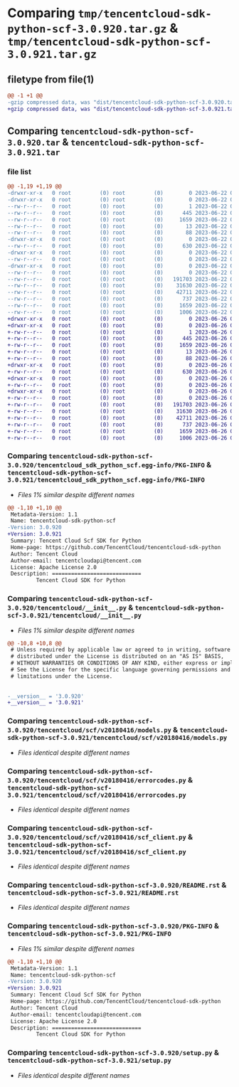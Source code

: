 # Comparing `tmp/tencentcloud-sdk-python-scf-3.0.920.tar.gz` & `tmp/tencentcloud-sdk-python-scf-3.0.921.tar.gz`

## filetype from file(1)

```diff
@@ -1 +1 @@
-gzip compressed data, was "dist/tencentcloud-sdk-python-scf-3.0.920.tar", last modified: Thu Jun 22 00:33:01 2023, max compression
+gzip compressed data, was "dist/tencentcloud-sdk-python-scf-3.0.921.tar", last modified: Mon Jun 26 00:31:00 2023, max compression
```

## Comparing `tencentcloud-sdk-python-scf-3.0.920.tar` & `tencentcloud-sdk-python-scf-3.0.921.tar`

### file list

```diff
@@ -1,19 +1,19 @@
-drwxr-xr-x   0 root         (0) root         (0)        0 2023-06-22 00:33:01.000000 tencentcloud-sdk-python-scf-3.0.920/
-drwxr-xr-x   0 root         (0) root         (0)        0 2023-06-22 00:33:01.000000 tencentcloud-sdk-python-scf-3.0.920/tencentcloud_sdk_python_scf.egg-info/
--rw-r--r--   0 root         (0) root         (0)        1 2023-06-22 00:33:01.000000 tencentcloud-sdk-python-scf-3.0.920/tencentcloud_sdk_python_scf.egg-info/dependency_links.txt
--rw-r--r--   0 root         (0) root         (0)      445 2023-06-22 00:33:01.000000 tencentcloud-sdk-python-scf-3.0.920/tencentcloud_sdk_python_scf.egg-info/SOURCES.txt
--rw-r--r--   0 root         (0) root         (0)     1659 2023-06-22 00:33:01.000000 tencentcloud-sdk-python-scf-3.0.920/tencentcloud_sdk_python_scf.egg-info/PKG-INFO
--rw-r--r--   0 root         (0) root         (0)       13 2023-06-22 00:33:01.000000 tencentcloud-sdk-python-scf-3.0.920/tencentcloud_sdk_python_scf.egg-info/top_level.txt
--rw-r--r--   0 root         (0) root         (0)       88 2023-06-22 00:33:01.000000 tencentcloud-sdk-python-scf-3.0.920/setup.cfg
-drwxr-xr-x   0 root         (0) root         (0)        0 2023-06-22 00:33:01.000000 tencentcloud-sdk-python-scf-3.0.920/tencentcloud/
--rw-r--r--   0 root         (0) root         (0)      630 2023-06-22 00:33:00.000000 tencentcloud-sdk-python-scf-3.0.920/tencentcloud/__init__.py
-drwxr-xr-x   0 root         (0) root         (0)        0 2023-06-22 00:33:01.000000 tencentcloud-sdk-python-scf-3.0.920/tencentcloud/scf/
--rw-r--r--   0 root         (0) root         (0)        0 2023-06-22 00:33:00.000000 tencentcloud-sdk-python-scf-3.0.920/tencentcloud/scf/__init__.py
-drwxr-xr-x   0 root         (0) root         (0)        0 2023-06-22 00:33:01.000000 tencentcloud-sdk-python-scf-3.0.920/tencentcloud/scf/v20180416/
--rw-r--r--   0 root         (0) root         (0)        0 2023-06-22 00:33:00.000000 tencentcloud-sdk-python-scf-3.0.920/tencentcloud/scf/v20180416/__init__.py
--rw-r--r--   0 root         (0) root         (0)   191703 2023-06-22 00:33:00.000000 tencentcloud-sdk-python-scf-3.0.920/tencentcloud/scf/v20180416/models.py
--rw-r--r--   0 root         (0) root         (0)    31630 2023-06-22 00:33:00.000000 tencentcloud-sdk-python-scf-3.0.920/tencentcloud/scf/v20180416/errorcodes.py
--rw-r--r--   0 root         (0) root         (0)    42711 2023-06-22 00:33:00.000000 tencentcloud-sdk-python-scf-3.0.920/tencentcloud/scf/v20180416/scf_client.py
--rw-r--r--   0 root         (0) root         (0)      737 2023-06-22 00:33:00.000000 tencentcloud-sdk-python-scf-3.0.920/README.rst
--rw-r--r--   0 root         (0) root         (0)     1659 2023-06-22 00:33:01.000000 tencentcloud-sdk-python-scf-3.0.920/PKG-INFO
--rw-r--r--   0 root         (0) root         (0)     1006 2023-06-22 00:33:00.000000 tencentcloud-sdk-python-scf-3.0.920/setup.py
+drwxr-xr-x   0 root         (0) root         (0)        0 2023-06-26 00:31:00.000000 tencentcloud-sdk-python-scf-3.0.921/
+drwxr-xr-x   0 root         (0) root         (0)        0 2023-06-26 00:31:00.000000 tencentcloud-sdk-python-scf-3.0.921/tencentcloud_sdk_python_scf.egg-info/
+-rw-r--r--   0 root         (0) root         (0)        1 2023-06-26 00:31:00.000000 tencentcloud-sdk-python-scf-3.0.921/tencentcloud_sdk_python_scf.egg-info/dependency_links.txt
+-rw-r--r--   0 root         (0) root         (0)      445 2023-06-26 00:31:00.000000 tencentcloud-sdk-python-scf-3.0.921/tencentcloud_sdk_python_scf.egg-info/SOURCES.txt
+-rw-r--r--   0 root         (0) root         (0)     1659 2023-06-26 00:31:00.000000 tencentcloud-sdk-python-scf-3.0.921/tencentcloud_sdk_python_scf.egg-info/PKG-INFO
+-rw-r--r--   0 root         (0) root         (0)       13 2023-06-26 00:31:00.000000 tencentcloud-sdk-python-scf-3.0.921/tencentcloud_sdk_python_scf.egg-info/top_level.txt
+-rw-r--r--   0 root         (0) root         (0)       88 2023-06-26 00:31:00.000000 tencentcloud-sdk-python-scf-3.0.921/setup.cfg
+drwxr-xr-x   0 root         (0) root         (0)        0 2023-06-26 00:31:00.000000 tencentcloud-sdk-python-scf-3.0.921/tencentcloud/
+-rw-r--r--   0 root         (0) root         (0)      630 2023-06-26 00:31:00.000000 tencentcloud-sdk-python-scf-3.0.921/tencentcloud/__init__.py
+drwxr-xr-x   0 root         (0) root         (0)        0 2023-06-26 00:31:00.000000 tencentcloud-sdk-python-scf-3.0.921/tencentcloud/scf/
+-rw-r--r--   0 root         (0) root         (0)        0 2023-06-26 00:31:00.000000 tencentcloud-sdk-python-scf-3.0.921/tencentcloud/scf/__init__.py
+drwxr-xr-x   0 root         (0) root         (0)        0 2023-06-26 00:31:00.000000 tencentcloud-sdk-python-scf-3.0.921/tencentcloud/scf/v20180416/
+-rw-r--r--   0 root         (0) root         (0)        0 2023-06-26 00:31:00.000000 tencentcloud-sdk-python-scf-3.0.921/tencentcloud/scf/v20180416/__init__.py
+-rw-r--r--   0 root         (0) root         (0)   191703 2023-06-26 00:31:00.000000 tencentcloud-sdk-python-scf-3.0.921/tencentcloud/scf/v20180416/models.py
+-rw-r--r--   0 root         (0) root         (0)    31630 2023-06-26 00:31:00.000000 tencentcloud-sdk-python-scf-3.0.921/tencentcloud/scf/v20180416/errorcodes.py
+-rw-r--r--   0 root         (0) root         (0)    42711 2023-06-26 00:31:00.000000 tencentcloud-sdk-python-scf-3.0.921/tencentcloud/scf/v20180416/scf_client.py
+-rw-r--r--   0 root         (0) root         (0)      737 2023-06-26 00:31:00.000000 tencentcloud-sdk-python-scf-3.0.921/README.rst
+-rw-r--r--   0 root         (0) root         (0)     1659 2023-06-26 00:31:00.000000 tencentcloud-sdk-python-scf-3.0.921/PKG-INFO
+-rw-r--r--   0 root         (0) root         (0)     1006 2023-06-26 00:31:00.000000 tencentcloud-sdk-python-scf-3.0.921/setup.py
```

### Comparing `tencentcloud-sdk-python-scf-3.0.920/tencentcloud_sdk_python_scf.egg-info/PKG-INFO` & `tencentcloud-sdk-python-scf-3.0.921/tencentcloud_sdk_python_scf.egg-info/PKG-INFO`

 * *Files 1% similar despite different names*

```diff
@@ -1,10 +1,10 @@
 Metadata-Version: 1.1
 Name: tencentcloud-sdk-python-scf
-Version: 3.0.920
+Version: 3.0.921
 Summary: Tencent Cloud Scf SDK for Python
 Home-page: https://github.com/TencentCloud/tencentcloud-sdk-python
 Author: Tencent Cloud
 Author-email: tencentcloudapi@tencent.com
 License: Apache License 2.0
 Description: ============================
         Tencent Cloud SDK for Python
```

### Comparing `tencentcloud-sdk-python-scf-3.0.920/tencentcloud/__init__.py` & `tencentcloud-sdk-python-scf-3.0.921/tencentcloud/__init__.py`

 * *Files 1% similar despite different names*

```diff
@@ -10,8 +10,8 @@
 # Unless required by applicable law or agreed to in writing, software
 # distributed under the License is distributed on an "AS IS" BASIS,
 # WITHOUT WARRANTIES OR CONDITIONS OF ANY KIND, either express or implied.
 # See the License for the specific language governing permissions and
 # limitations under the License.
 
 
-__version__ = '3.0.920'
+__version__ = '3.0.921'
```

### Comparing `tencentcloud-sdk-python-scf-3.0.920/tencentcloud/scf/v20180416/models.py` & `tencentcloud-sdk-python-scf-3.0.921/tencentcloud/scf/v20180416/models.py`

 * *Files identical despite different names*

### Comparing `tencentcloud-sdk-python-scf-3.0.920/tencentcloud/scf/v20180416/errorcodes.py` & `tencentcloud-sdk-python-scf-3.0.921/tencentcloud/scf/v20180416/errorcodes.py`

 * *Files identical despite different names*

### Comparing `tencentcloud-sdk-python-scf-3.0.920/tencentcloud/scf/v20180416/scf_client.py` & `tencentcloud-sdk-python-scf-3.0.921/tencentcloud/scf/v20180416/scf_client.py`

 * *Files identical despite different names*

### Comparing `tencentcloud-sdk-python-scf-3.0.920/README.rst` & `tencentcloud-sdk-python-scf-3.0.921/README.rst`

 * *Files identical despite different names*

### Comparing `tencentcloud-sdk-python-scf-3.0.920/PKG-INFO` & `tencentcloud-sdk-python-scf-3.0.921/PKG-INFO`

 * *Files 1% similar despite different names*

```diff
@@ -1,10 +1,10 @@
 Metadata-Version: 1.1
 Name: tencentcloud-sdk-python-scf
-Version: 3.0.920
+Version: 3.0.921
 Summary: Tencent Cloud Scf SDK for Python
 Home-page: https://github.com/TencentCloud/tencentcloud-sdk-python
 Author: Tencent Cloud
 Author-email: tencentcloudapi@tencent.com
 License: Apache License 2.0
 Description: ============================
         Tencent Cloud SDK for Python
```

### Comparing `tencentcloud-sdk-python-scf-3.0.920/setup.py` & `tencentcloud-sdk-python-scf-3.0.921/setup.py`

 * *Files identical despite different names*

